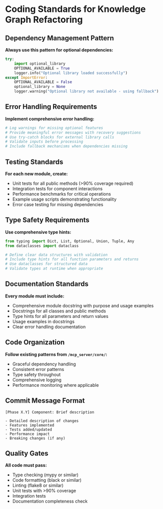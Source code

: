 # Coding Standards for Knowledge Graph Refactoring

## Dependency Management Pattern

**Always use this pattern for optional dependencies:**

```python
try:
    import optional_library
    OPTIONAL_AVAILABLE = True
    logger.info("Optional library loaded successfully")
except ImportError:
    OPTIONAL_AVAILABLE = False
    optional_library = None
    logger.warning("Optional library not available - using fallback")
```

## Error Handling Requirements

**Implement comprehensive error handling:**

```python
# Log warnings for missing optional features
# Provide meaningful error messages with recovery suggestions  
# Use try-catch blocks for external library calls
# Validate inputs before processing
# Include fallback mechanisms when dependencies missing
```

## Testing Standards

**For each new module, create:**

- Unit tests for all public methods (>90% coverage required)
- Integration tests for component interactions
- Performance benchmarks for critical operations
- Example usage scripts demonstrating functionality
- Error case testing for missing dependencies

## Type Safety Requirements

**Use comprehensive type hints:**

```python
from typing import Dict, List, Optional, Union, Tuple, Any
from dataclasses import dataclass

# Define clear data structures with validation
# Include type hints for all function parameters and returns
# Use dataclasses for structured data
# Validate types at runtime when appropriate
```

## Documentation Standards

**Every module must include:**

- Comprehensive module docstring with purpose and usage examples
- Docstrings for all classes and public methods
- Type hints for all parameters and return values
- Usage examples in docstrings
- Clear error handling documentation

## Code Organization

**Follow existing patterns from `/mcp_server/core/`:**

- Graceful dependency handling
- Consistent error patterns
- Type safety throughout
- Comprehensive logging
- Performance monitoring where applicable

## Commit Message Format

```
[Phase X.Y] Component: Brief description

- Detailed description of changes
- Features implemented  
- Tests added/updated
- Performance impact
- Breaking changes (if any)
```

## Quality Gates

**All code must pass:**

- Type checking (mypy or similar)
- Code formatting (black or similar)
- Linting (flake8 or similar) 
- Unit tests with >90% coverage
- Integration tests
- Documentation completeness check
